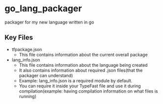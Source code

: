 # go_lang_packager
packager for my new language written in go

## Key Files
- tfpackage.json
  - This file contains information about the current overall package
- lang_info.json
  - This file contains information about the language being created
  - It also contains information about required .json files(that the packager can understand)
  - Example: lang_info.json is a required module by default.
  - You can require it inside your TypeFast file and use it during compilation(example: having compilation information on what files is running)
